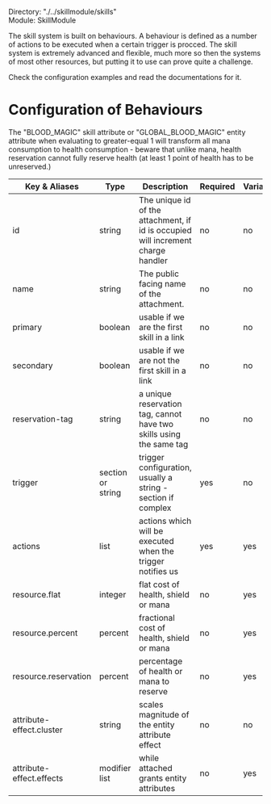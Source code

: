Directory: "./../skillmodule/skills"  
Module: SkillModule

The skill system is built on behaviours. A behaviour is defined as a number of actions to be executed when a certain trigger is procced. The skill system is extremely advanced and flexible, much more so then the systems of most other resources, but putting it to use can prove quite a challenge.

Check the configuration examples and read the documentations for it.

# Configuration of Behaviours

The "BLOOD_MAGIC" skill attribute or "GLOBAL_BLOOD_MAGIC" entity attribute when evaluating to greater-equal 1 will transform all mana consumption to health consumption - beware that unlike mana, health reservation cannot fully reserve health (at least 1 point of health has to be unreserved.)

| Key & Aliases | Type | Description | Required | Variable |
| - | - | - | - | - |
| id | string | The unique id of the attachment, if id is occupied will increment charge handler | no | no |
| name | string | The public facing name of the attachment. | no | no |
| primary | boolean | usable if we are the first skill in a link | no | no |
| secondary | boolean | usable if we are not the first skill in a link | no | no |
| reservation-tag | string | a unique reservation tag, cannot have two skills using the same tag | no | no |
| trigger | section or string | trigger configuration, usually a string - section if complex | yes | no |
| actions | list | actions which will be executed when the trigger notifies us | yes | yes |
| resource.flat | integer | flat cost of health, shield or mana | no | yes |
| resource.percent | percent | fractional cost of health, shield or mana | no | yes |
| resource.reservation | percent | percentage of health or mana to reserve | no | yes |
| attribute-effect.cluster | string | scales magnitude of the entity attribute effect | no | no |
| attribute-effect.effects | modifier list | while attached grants entity attributes | no | yes |


